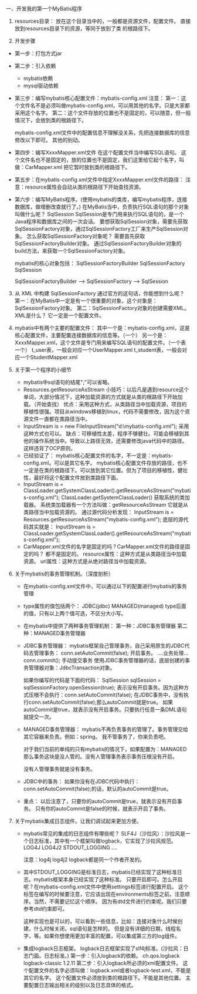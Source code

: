 一、开发我的第一个MyBatis程序

1. resources目录：
    放在这个目录当中的，一般都是资源文件，配置文件。
    直接放到resources目录下的资源，等同于放到了类
    的根路径下。

2. 开发步骤
* 第一步：打包方式jar
* 第二步：引入依赖
    - mybatis依赖
    - mysql驱动依赖
* 第三步：编写mybatis核心配置文件：mybatis-config.xml
    注意：
        第一：这个文件名不是必须叫做mybatis-config.xml，可以用其他的名字。只是大家都采用这个名字。
        第二：这个文件存放的位置也不是固定的，可以随意，但一般情况下，会放到类的根路径下。

    mybatis-config.xml文件中的配置信息不理解没关系，先把连接数据库的信息修改以下即可。
    其他的别动。
* 第四步：编写XxxxMapper.xml文件
    在这个配置文件当中编写SQL语句。
    这个文件名也不是固定的，放的位置也不是固定，我们这里给它起个名字，叫做：CarMapper.xml
    把它暂时放到类的根路径下。
* 第五步：在mybatis-config.xml文件中指定XxxxMapper.xml文件的路径：
    <mapper resource="CarMapper.xml"/>
    注意：resource属性会自动从类的根路径下开始查找资源。

* 第六步：编写MyBatis程序。(使用mybatis的类库，编写mybatis程序，连接数据库，做增删改查就行了。)
    在MyBatis当中，负责执行SQL语句的那个对象叫做什么呢？
        SqlSession
    SqlSession是专门用来执行SQL语句的，是一个Java程序和数据库之间的一次会话。
    要想获取SqlSession对象，需要先获取SqlSessionFactory对象，通过SqlSessionFactory工厂来生产SqlSession对象。
    怎么获取SqlSessionFactory对象呢？
        需要首先获取SqlSessionFactoryBuilder对象。
        通过SqlSessionFactoryBuilder对象的build方法，来获取一个SqlSessionFactory对象。

    mybatis的核心对象包括：
        SqlSessionFactoryBuilder
        SqlSessionFactory
        SqlSession

    SqlSessionFactoryBuilder --> SqlSessionFactory --> SqlSession


3. 从 XML 中构建 SqlSessionFactory
    通过官方的这句话，你能想到什么呢？
        第一：在MyBatis中一定是有一个很重要的对象，这个对象是：SqlSessionFactory对象。
        第二：SqlSessionFactory对象的创建需要XML。
    XML是什么？
        它一定是一个配置文件。

4. mybatis中有两个主要的配置文件：
    其中一个是：mybatis-config.xml，这是核心配置文件，主要配置连接数据库的信息等。（一个）
    另一个是：XxxxMapper.xml，这个文件是专门用来编写SQL语句的配置文件。（一个表一个）
        t_user表，一般会对应一个UserMapper.xml
        t_student表，一般会对应一个StudentMapper.xml

5. 关于第一个程序的小细节
    * mybatis中sql语句的结尾";"可以省略。
    * Resources.getResourceAsStream
        小技巧：以后凡是遇到resource这个单词，大部分情况下，这种加载资源的方式就是从类的根路径下开始加载。（开始查找）
        优点：采用这种方式，从类路径当中加载资源，项目的移植性很强。项目从windows移植到linux，代码不需要修改，因为这个资源文件一直都在类路径当中。
    * InputStream is = new FileInputStream("d:\\mybatis-config.xml");
        采用这种方式也可以。
        缺点：可移植性太差，程序不够健壮。可能会移植到其他的操作系统当中。导致以上路径无效，还需要修改java代码中的路径。这样违背了OCP原则。
    * 已经验证了：
        mybatis核心配置文件的名字，不一定是：mybatis-config.xml。可以是其它名字。
        mybatis核心配置文件存放的路径，也不一定是在类的根路径下。可以放到其它位置。但为了项目的移植性，健壮性，最好将这个配置文件放到类路径下面。
    * InputStream is = ClassLoader.getSystemClassLoader().getResourceAsStream("mybatis-config.xml");
        ClassLoader.getSystemClassLoader() 获取系统的类加载器。
        系统类加载器有一个方法叫做：getResourceAsStream
        它就是从类路径当中加载资源的。
        通过源代码分析发现：
            InputStream is = Resources.getResourceAsStream("mybatis-config.xml");
            底层的源代码其实就是：
            InputStream is = ClassLoader.getSystemClassLoader().getResourceAsStream("mybatis-config.xml");
    * CarMapper.xml文件的名字是固定的吗？CarMapper.xml文件的路径是固定的吗？
        都不是固定的。
        <mapper resource="CarMapper.xml"/> resource属性：这种方式是从类路径当中加载资源。
        <mapper url="file:///d:/CarMapper.xml"/> url属性：这种方式是从绝对路径当中加载资源。

6. 关于mybatis的事务管理机制。（深度剖析）

    * 在mybatis-config.xml文件中，可以通过以下的配置进行mybatis的事务管理
        <transactionManager type="JDBC"/>
    * type属性的值包括两个：
        JDBC(jdbc)
        MANAGED(managed)
        type后面的值，只有以上两个值可选，不区分大小写。
    * 在mybatis中提供了两种事务管理机制：
        第一种：JDBC事务管理器
        第二种：MANAGED事务管理器
    * JDBC事务管理器：
        mybatis框架自己管理事务，自己采用原生的JDBC代码去管理事务：
            conn.setAutoCommit(false); 开启事务。
            ....业务处理...
            conn.commit(); 手动提交事务
        使用JDBC事务管理器的话，底层创建的事务管理器对象：JdbcTransaction对象。

        如果你编写的代码是下面的代码：
            SqlSession sqlSession = sqlSessionFactory.openSession(true);
            表示没有开启事务。因为这种方式压根不会执行：conn.setAutoCommit(false);
            在JDBC事务中，没有执行conn.setAutoCommit(false);那么autoCommit就是true。
            如果autoCommit是true，就表示没有开启事务。只要执行任意一条DML语句就提交一次。

    * MANAGED事务管理器：
        mybatis不再负责事务的管理了。事务管理交给其它容器来负责。例如：spring。
        我不管事务了，你来负责吧。

        对于我们当前的单纯的只有mybatis的情况下，如果配置为：MANAGED
        那么事务这块是没人管的。没有人管理事务表示事务压根没有开启。

        没有人管理事务就是没有事务。

    * JDBC中的事务：
        如果你没有在JDBC代码中执行：conn.setAutoCommit(false);的话，默认的autoCommit是true。

    * 重点：
        以后注意了，只要你的autoCommit是true，就表示没有开启事务。
        只有你的autoCommit是false的时候，就表示开启了事务。

7. 关于mybatis集成日志组件。让我们调试起来更加方便。

    * mybatis常见的集成的日志组件有哪些呢？
        SLF4J（沙拉风）：沙拉风是一个日志标准，其中有一个框架叫做logback，它实现了沙拉风规范。
        LOG4J
        LOG4J2
        STDOUT_LOGGING
        ....

        注意：log4j log4j2 logback都是同一个作者开发的。

    * 其中STDOUT_LOGGING是标准日志，mybatis已经实现了这种标准日志。mybatis框架本身已经实现了这种标准。
    只要开启即可。怎么开启呢？在mybatis-config.xml文件中使用settings标签进行配置开启。
        <settings>
            <setting name="logImpl" value="STDOUT_LOGGING"/>
        </settings>
        这个标签在编写的时候要注意，它应该出现在environments标签之前。注意顺序。当然，不需要记忆这个顺序。
        因为有dtd文件进行约束呢。我们只要参考dtd约束即可。

        这种实现也是可以的，可以看到一些信息，比如：连接对象什么时候创建，什么时候关闭，sql语句是怎样的。
        但是没有详细的日期，线程名字，等。如果你想使用更加丰富的配置，可以集成第三方的log组件。

    * 集成logback日志框架。
        logback日志框架实现了slf4j标准。(沙拉风：日志门面。日志标准。)
        第一步：引入logback的依赖。
            <dependency>
                <groupId>ch.qos.logback</groupId>
                <artifactId>logback-classic</artifactId>
                <version>1.2.11</version>
            </dependency>
        第二步：引入logback所必须的xml配置文件。
            这个配置文件的名字必须叫做：logback.xml或者logback-test.xml，不能是其它的名字。
            这个配置文件必须放到类的根路径下。不能是其他位置。
            主要配置日志输出相关的级别以及日志具体的格式。
























